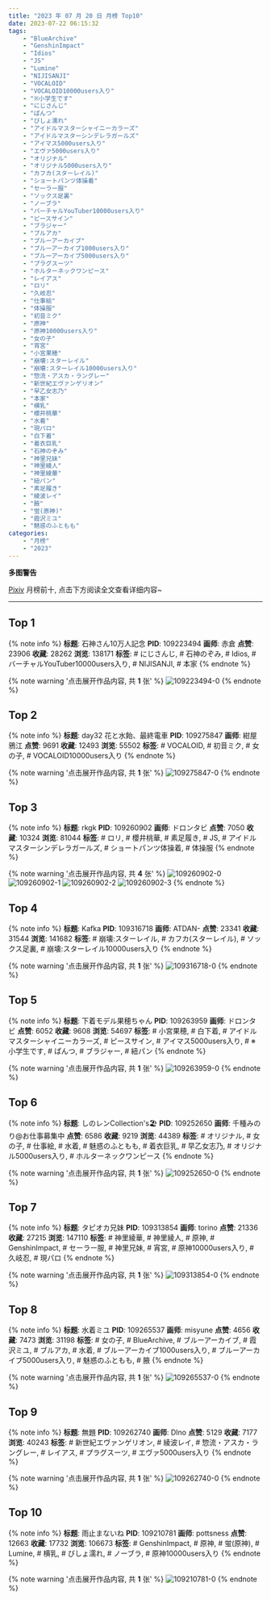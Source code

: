```yaml
---
title: "2023 年 07 月 20 日 月榜 Top10"
date: 2023-07-22 06:15:32
tags:
    - "BlueArchive"
    - "GenshinImpact"
    - "Idios"
    - "JS"
    - "Lumine"
    - "NIJISANJI"
    - "VOCALOID"
    - "VOCALOID10000users入り"
    - "※小学生です"
    - "にじさんじ"
    - "ぱんつ"
    - "びしょ濡れ"
    - "アイドルマスターシャイニーカラーズ"
    - "アイドルマスターシンデレラガールズ"
    - "アイマス5000users入り"
    - "エヴァ5000users入り"
    - "オリジナル"
    - "オリジナル5000users入り"
    - "カフカ(スターレイル)"
    - "ショートパンツ体操着"
    - "セーラー服"
    - "ソックス足裏"
    - "ノーブラ"
    - "バーチャルYouTuber10000users入り"
    - "ピースサイン"
    - "ブラジャー"
    - "ブルアカ"
    - "ブルーアーカイブ"
    - "ブルーアーカイブ1000users入り"
    - "ブルーアーカイブ5000users入り"
    - "プラグスーツ"
    - "ホルターネックワンピース"
    - "レイアス"
    - "ロリ"
    - "久岐忍"
    - "仕事絵"
    - "体操服"
    - "初音ミク"
    - "原神"
    - "原神10000users入り"
    - "女の子"
    - "宵宮"
    - "小宮果穂"
    - "崩壊:スターレイル"
    - "崩壊:スターレイル10000users入り"
    - "惣流・アスカ・ラングレー"
    - "新世紀エヴァンゲリオン"
    - "早乙女志乃"
    - "本家"
    - "横乳"
    - "櫻井桃華"
    - "水着"
    - "現パロ"
    - "白下着"
    - "着衣巨乳"
    - "石神のぞみ"
    - "神里兄妹"
    - "神里綾人"
    - "神里綾華"
    - "紐パン"
    - "素足履き"
    - "綾波レイ"
    - "腋"
    - "蛍(原神)"
    - "霞沢ミユ"
    - "魅惑のふともも"
categories:
    - "月榜"
    - "2023"
---
```


<i class="fa fa-triangle-exclamation"></i>**多图警告**<i class="fa fa-triangle-exclamation"></i>

[Pixiv](https://www.pixiv.net/) 月榜前十, 点击下方阅读全文查看详细内容~

<!-- more -->

---

## Top 1

{% note info %}
**标题**: 石神さん10万人記念
**PID**: 109223494 **画师**: 赤倉
**点赞**: 23906 **收藏**: 28262 **浏览**: 138171
**标签**: # にじさんじ, # 石神のぞみ, # Idios, # バーチャルYouTuber10000users入り, # NIJISANJI, # 本家
{% endnote %}

{% note warning '点击展开作品内容, 共 **1** 张' %}
![109223494-0](https://i.pixiv.re/img-original/img/2023/06/22/00/00/02/109223494_p0.png)
{% endnote %}

## Top 2

{% note info %}
**标题**: day32 花と水飴、最終電車
**PID**: 109275847 **画师**: 紺屋鴉江
**点赞**: 9691 **收藏**: 12493 **浏览**: 55502
**标签**: # VOCALOID, # 初音ミク, # 女の子, # VOCALOID10000users入り
{% endnote %}

{% note warning '点击展开作品内容, 共 **1** 张' %}
![109275847-0](https://i.pixiv.re/img-original/img/2023/06/23/21/28/36/109275847_p0.jpg)
{% endnote %}

## Top 3

{% note info %}
**标题**: rkgk
**PID**: 109260902 **画师**: ドロンタビ
**点赞**: 7050 **收藏**: 10324 **浏览**: 81044
**标签**: # ロリ, # 櫻井桃華, # 素足履き, # JS, # アイドルマスターシンデレラガールズ, # ショートパンツ体操着, # 体操服
{% endnote %}

{% note warning '点击展开作品内容, 共 **4** 张' %}
![109260902-0](https://i.pixiv.re/img-original/img/2023/06/23/09/07/09/109260902_p0.jpg)
![109260902-1](https://i.pixiv.re/img-original/img/2023/06/23/09/07/09/109260902_p1.jpg)
![109260902-2](https://i.pixiv.re/img-original/img/2023/06/23/09/07/09/109260902_p2.jpg)
![109260902-3](https://i.pixiv.re/img-original/img/2023/06/23/09/07/09/109260902_p3.jpg)
{% endnote %}

## Top 4

{% note info %}
**标题**: Kafka
**PID**: 109316718 **画师**: ATDAN-
**点赞**: 23341 **收藏**: 31544 **浏览**: 141682
**标签**: # 崩壊:スターレイル, # カフカ(スターレイル), # ソックス足裏, # 崩壊:スターレイル10000users入り
{% endnote %}

{% note warning '点击展开作品内容, 共 **1** 张' %}
![109316718-0](https://i.pixiv.re/img-original/img/2023/06/25/14/04/09/109316718_p0.jpg)
{% endnote %}

## Top 5

{% note info %}
**标题**: 下着モデル果穂ちゃん
**PID**: 109263959 **画师**: ドロンタビ
**点赞**: 6052 **收藏**: 9608 **浏览**: 54697
**标签**: # 小宮果穂, # 白下着, # アイドルマスターシャイニーカラーズ, # ピースサイン, # アイマス5000users入り, # ※小学生です, # ぱんつ, # ブラジャー, # 紐パン
{% endnote %}

{% note warning '点击展开作品内容, 共 **1** 张' %}
![109263959-0](https://i.pixiv.re/img-original/img/2023/06/23/12/44/59/109263959_p0.png)
{% endnote %}

## Top 6

{% note info %}
**标题**: しのレンCollection's🏖️
**PID**: 109252650 **画师**: 千種みのり@お仕事募集中
**点赞**: 6586 **收藏**: 9219 **浏览**: 44389
**标签**: # オリジナル, # 女の子, # 仕事絵, # 水着, # 魅惑のふともも, # 着衣巨乳, # 早乙女志乃, # オリジナル5000users入り, # ホルターネックワンピース
{% endnote %}

{% note warning '点击展开作品内容, 共 **1** 张' %}
![109252650-0](https://i.pixiv.re/img-original/img/2023/06/23/00/06/18/109252650_p0.jpg)
{% endnote %}

## Top 7

{% note info %}
**标题**: タピオカ兄妹
**PID**: 109313854 **画师**: torino
**点赞**: 21336 **收藏**: 27215 **浏览**: 147110
**标签**: # 神里綾華, # 神里綾人, # 原神, # GenshinImpact, # セーラー服, # 神里兄妹, # 宵宮, # 原神10000users入り, # 久岐忍, # 現パロ
{% endnote %}

{% note warning '点击展开作品内容, 共 **1** 张' %}
![109313854-0](https://i.pixiv.re/img-original/img/2023/06/25/00/00/25/109313854_p0.jpg)
{% endnote %}

## Top 8

{% note info %}
**标题**: 水着ミユ
**PID**: 109265537 **画师**: misyune
**点赞**: 4656 **收藏**: 7473 **浏览**: 31198
**标签**: # 女の子, # BlueArchive, # ブルーアーカイブ, # 霞沢ミユ, # ブルアカ, # 水着, # ブルーアーカイブ1000users入り, # ブルーアーカイブ5000users入り, # 魅惑のふともも, # 腋
{% endnote %}

{% note warning '点击展开作品内容, 共 **1** 张' %}
![109265537-0](https://i.pixiv.re/img-original/img/2023/06/23/15/22/20/109265537_p0.png)
{% endnote %}

## Top 9

{% note info %}
**标题**: 無題
**PID**: 109262740 **画师**: DIno
**点赞**: 5129 **收藏**: 7177 **浏览**: 40243
**标签**: # 新世紀エヴァンゲリオン, # 綾波レイ, # 惣流・アスカ・ラングレー, # レイアス, # プラグスーツ, # エヴァ5000users入り
{% endnote %}

{% note warning '点击展开作品内容, 共 **1** 张' %}
![109262740-0](https://i.pixiv.re/img-original/img/2023/06/23/11/32/05/109262740_p0.jpg)
{% endnote %}

## Top 10

{% note info %}
**标题**: 雨止まないね
**PID**: 109210781 **画师**: pottsness
**点赞**: 12663 **收藏**: 17732 **浏览**: 106673
**标签**: # GenshinImpact, # 原神, # 蛍(原神), # Lumine, # 横乳, # びしょ濡れ, # ノーブラ, # 原神10000users入り
{% endnote %}

{% note warning '点击展开作品内容, 共 **1** 张' %}
![109210781-0](https://i.pixiv.re/img-original/img/2023/06/21/16/30/03/109210781_p0.jpg)
{% endnote %}
